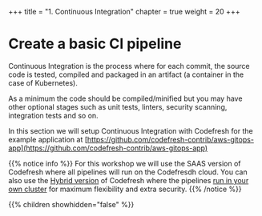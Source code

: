 +++
title = "1. Continuous Integration"
chapter = true
weight = 20
+++

# Create a basic CI pipeline

Continuous Integration is the process where for each commit, the source code
is tested, compiled and packaged in an artifact (a container in the case of Kubernetes).

As a minimum the code should be compiled/minified but you may have other optional stages such as unit tests, linters, security scanning, integration tests and so on.

In this section we will setup Continuous Integration with Codefresh for the example application at [https://github.com/codefresh-contrib/aws-gitops-app](https://github.com/codefresh-contrib/aws-gitops-app)

{{% notice info %}}
For this workshop we will use the SAAS version of Codefresh where all pipelines will run on the Codefresdh cloud. You can also use the [Hybrid version](https://codefresh.io/docs/docs/administration/behind-the-firewall/) of Codefresh where the pipelines [run in your own cluster](https://codefresh.io/docs/docs/administration/codefresh-runner/) for maximum flexibility and extra security.
{{% /notice %}}

{{% children showhidden="false" %}}



